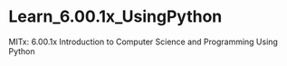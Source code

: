 # Learn_6.00.1x_UsingPython
MITx: 6.00.1x Introduction to Computer Science and Programming Using Python
